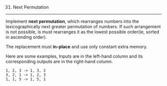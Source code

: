 31. Next Permutation
---
Implement **next permutation**, which rearranges numbers into the lexicographically next greater permutation of numbers.
If such arrangement is not possible, is must rearranges it as the lowest possible order(ie, sorted in ascending order).

The replacement must **in-place** and use only constant extra memory.

Here are some examples, Inputs are in the left-hand column and its corresponding outputs are in the right-hand column.

```
1, 2, 3 -> 1, 3, 2
3, 2, 1 -> 1, 2, 3
1, 1, 5 -> 1, 5, 1
```
